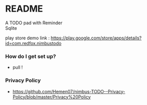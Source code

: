 # README #

A TODO pad with Reminder   
Sqlite

play store demo link : https://play.google.com/store/apps/details?id=com.redfox.nimbustodo
 

### How do I get set up? ###

* pull !


### Privacy Policy

* https://github.com/Hemen07/nimbus-TODO--Privacy-Policy/blob/master/Privacy%20Policy
